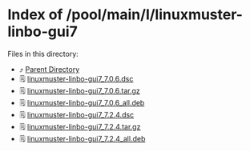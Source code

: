 
# Index of /pool/main/l/linuxmuster-linbo-gui7
Files in this directory:
- ⤴ [Parent Directory](../)
- 🗒 [linuxmuster-linbo-gui7_7.0.6.dsc](linuxmuster-linbo-gui7_7.0.6.dsc)
- 🗒 [linuxmuster-linbo-gui7_7.0.6.tar.gz](linuxmuster-linbo-gui7_7.0.6.tar.gz)
- 🗒 [linuxmuster-linbo-gui7_7.0.6_all.deb](linuxmuster-linbo-gui7_7.0.6_all.deb)
- 🗒 [linuxmuster-linbo-gui7_7.2.4.dsc](linuxmuster-linbo-gui7_7.2.4.dsc)
- 🗒 [linuxmuster-linbo-gui7_7.2.4.tar.gz](linuxmuster-linbo-gui7_7.2.4.tar.gz)
- 🗒 [linuxmuster-linbo-gui7_7.2.4_all.deb](linuxmuster-linbo-gui7_7.2.4_all.deb)
